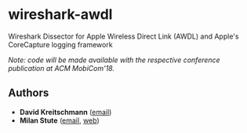# wireshark-awdl
Wireshark Dissector for Apple Wireless Direct Link (AWDL) and Apple's CoreCapture logging framework

*Note: code will be made available with the respective conference publication at ACM MobiCom'18.*

## Authors

* **David Kreitschmann** ([email](mailto:dkreitschmann@seemoo.tu-darmstadt.de))
* **Milan Stute** ([email](mailto:mstute@seemoo.tu-darmstadt.de), [web](https://seemoo.de/mstute))
